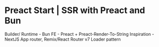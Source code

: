 # Preact Start | SSR with Preact and Bun

Builder/ Runtime - Bun
FE - Preact + Preact-Render-To-String
Inspiration - NextJS App router, Remix/React Router v7 Loader pattern

